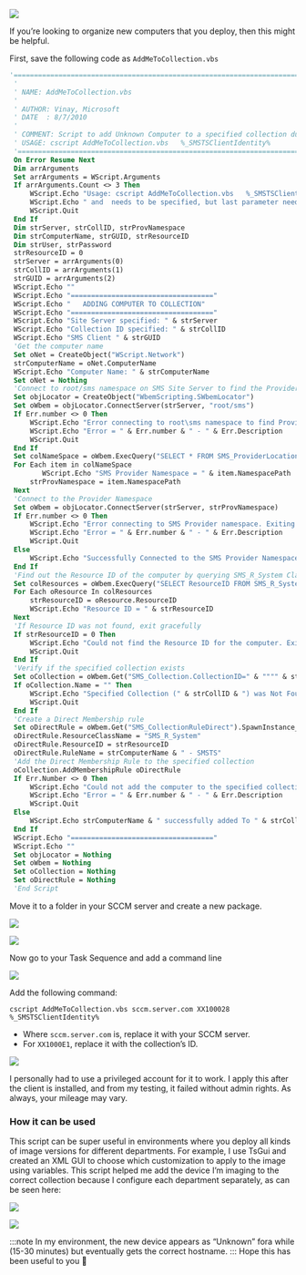 ![](images/osd1.png)

If you’re looking to organize new computers that you deploy, then this might be helpful.

First, save the following code as `AddMeToCollection.vbs`

```vb
'==========================================================================
 '
 ' NAME: AddMeToCollection.vbs
 ' 
 ' AUTHOR: Vinay, Microsoft
 ' DATE  : 8/7/2010
 '
 ' COMMENT: Script to add Unknown Computer to a specified collection during OSD
 ' USAGE: cscript AddMeToCollection.vbs   %_SMSTSClientIdentity%
 '==========================================================================
 On Error Resume Next
 Dim arrArguments
 Set arrArguments = WScript.Arguments
 If arrArguments.Count <> 3 Then
     WScript.Echo "Usage: cscript AddMeToCollection.vbs   %_SMSTSClientIdentity%"
     WScript.Echo " and  needs to be specified, but last parameter needs to be used as is."
     WScript.Quit
 End If
 Dim strServer, strCollID, strProvNamespace
 Dim strComputerName, strGUID, strResourceID
 Dim strUser, strPassword
 strResourceID = 0
 strServer = arrArguments(0)
 strCollID = arrArguments(1)
 strGUID = arrArguments(2)
 WScript.Echo ""
 WScript.Echo "==================================="
 WScript.Echo "   ADDING COMPUTER TO COLLECTION"
 WScript.Echo "==================================="
 WScript.Echo "Site Server specified: " & strServer
 WScript.Echo "Collection ID specified: " & strCollID
 WScript.Echo "SMS Client " & strGUID
 'Get the computer name
 Set oNet = CreateObject("WScript.Network")
 strComputerName = oNet.ComputerName
 WScript.Echo "Computer Name: " & strComputerName
 Set oNet = Nothing
 'Connect to root/sms namespace on SMS Site Server to find the Provider Namespace
 Set objLocator = CreateObject("WbemScripting.SWbemLocator")    
 Set oWbem = objLocator.ConnectServer(strServer, "root/sms")  
 If Err.number <> 0 Then
     WScript.Echo "Error connecting to root\sms namespace to find Provider Location. Exiting!"
     WScript.Echo "Error = " & Err.number & " - " & Err.Description
     WScript.Quit
 End If
 Set colNameSpace = oWbem.ExecQuery("SELECT * FROM SMS_ProviderLocation")
 For Each item in colNameSpace
        WScript.Echo "SMS Provider Namespace = " & item.NamespacePath
     strProvNamespace = item.NamespacePath
 Next
 'Connect to the Provider Namespace
 Set oWbem = objLocator.ConnectServer(strServer, strProvNamespace)
 If Err.number <> 0 Then
     WScript.Echo "Error connecting to SMS Provider namespace. Exiting!"
     WScript.Echo "Error = " & Err.number & " - " & Err.Description
     WScript.Quit
 Else
     WScript.Echo "Successfully Connected to the SMS Provider Namespace"
 End If
 'Find out the Resource ID of the computer by querying SMS_R_System Class against the SMS GUID
 Set colResources = oWbem.ExecQuery("SELECT ResourceID FROM SMS_R_System WHERE SMSUniqueIdentifier = '" & strGUID & "'")
 For Each oResource In colResources
     strResourceID = oResource.ResourceID
     WScript.Echo "Resource ID = " & strResourceID
 Next
 'If Resource ID was not found, exit gracefully
 If strResourceID = 0 Then
     WScript.Echo "Could not find the Resource ID for the computer. Exiting!"
     WScript.Quit
 End If
 'Verify if the specified collection exists
 Set oCollection = oWbem.Get("SMS_Collection.CollectionID=" & """" & strCollID & """")
 If oCollection.Name = "" Then
     WScript.Echo "Specified Collection (" & strCollID & ") was Not Found. Exiting!"
     WScript.Quit
 End If
 'Create a Direct Membership rule
 Set oDirectRule = oWbem.Get("SMS_CollectionRuleDirect").SpawnInstance_ ()
 oDirectRule.ResourceClassName = "SMS_R_System"
 oDirectRule.ResourceID = strResourceID
 oDirectRule.RuleName = strComputerName & " - SMSTS"
 'Add the Direct Membership Rule to the specified collection
 oCollection.AddMembershipRule oDirectRule
 If Err.Number <> 0 Then
     WScript.Echo "Could not add the computer to the specified collection. Exiting!"
     WScript.Echo "Error = " & Err.number & " - " & Err.Description
     WScript.Quit
 Else
     WScript.Echo strComputerName & " successfully added To " & strCollID
 End If
 WScript.Echo "==================================="
 WScript.Echo ""
 Set objLocator = Nothing
 Set oWbem = Nothing
 Set oCollection = Nothing
 Set oDirectRule = Nothing
 'End Script
```

Move it to a folder in your SCCM server and create a new package.

![](images/osd2.png)

![](images/osd3.png)

Now go to your Task Sequence and add a command line

![](images/osd4.png)

Add the following command:
```
cscript AddMeToCollection.vbs sccm.server.com XX100028 %_SMSTSClientIdentity%
```

- Where `sccm.server.com` is, replace it with your SCCM server.
- For `XX1000E1`, replace it with the collection’s ID.

![](images/osd5.png)

I personally had to use a privileged account for it to work. I apply this after the client is installed, and from my testing, it failed without admin rights. As always, your mileage may vary.

### How it can be used

This script can be super useful in environments where you deploy all kinds of image versions for different departments. For example, I use TsGui and created an XML GUI to choose which customization to apply to the image using variables.
This script helped me add the device I’m imaging to the correct collection because I configure each department separately, as can be seen here:

![](images/osd6.png)

![](images/osd7.png)

:::note
  In my environment, the new device appears as “Unknown” fora while (15-30 minutes) but eventually gets the correct hostname.
:::
Hope this has been useful to you 🙂
